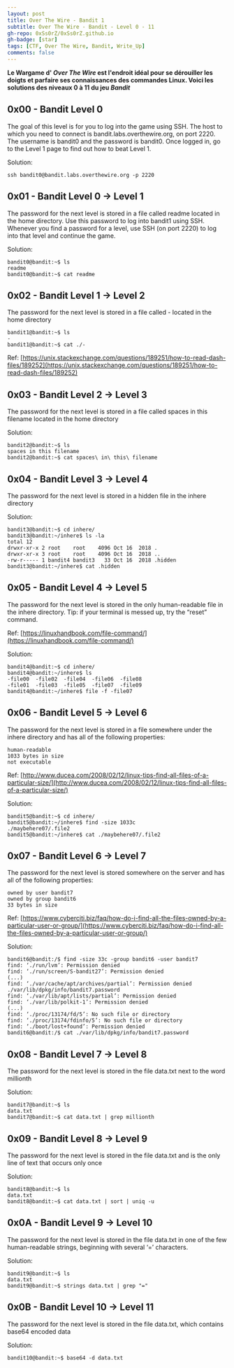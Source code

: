 ```yaml
---
layout: post
title: Over The Wire - Bandit 1
subtitle: Over The Wire - Bandit - Level 0 - 11 
gh-repo: 0xSs0rZ/0xSs0rZ.github.io
gh-badge: [star]
tags: [CTF, Over The Wire, Bandit, Write_Up]
comments: false
---
```


**Le Wargame d' _Over_ _The_ _Wire_ est l'endroit idéal pour se dérouiller les doigts et parfaire ses connaissances des commandes Linux. Voici les solutions des niveaux 0 à 11 du jeu _Bandit_**

## 0x00 - Bandit Level 0

The goal of this level is for you to log into the game using SSH. The host to which you need to connect is bandit.labs.overthewire.org, on port 2220. The username is bandit0 and the password is bandit0. Once logged in, go to the Level 1 page to find out how to beat Level 1.

Solution:

~~~
ssh bandit0@bandit.labs.overthewire.org -p 2220
~~~

## 0x01 - Bandit Level 0 → Level 1

The password for the next level is stored in a file called readme located in the home directory. Use this password to log into bandit1 using SSH. Whenever you find a password for a level, use SSH (on port 2220) to log into that level and continue the game.

Solution:

~~~
bandit0@bandit:~$ ls
readme
bandit0@bandit:~$ cat readme
~~~

## 0x02 - Bandit Level 1 → Level 2

The password for the next level is stored in a file called - located in the home directory

~~~
bandit1@bandit:~$ ls
-
bandit1@bandit:~$ cat ./-
~~~

Ref: [https://unix.stackexchange.com/questions/189251/how-to-read-dash-files/189252](https://unix.stackexchange.com/questions/189251/how-to-read-dash-files/189252)

## 0x03 - Bandit Level 2 → Level 3

The password for the next level is stored in a file called spaces in this filename located in the home directory

Solution:

~~~
bandit2@bandit:~$ ls
spaces in this filename
bandit2@bandit:~$ cat spaces\ in\ this\ filename 
~~~

## 0x04 - Bandit Level 3 → Level 4

The password for the next level is stored in a hidden file in the inhere directory

Solution:

~~~
bandit3@bandit:~$ cd inhere/
bandit3@bandit:~/inhere$ ls -la
total 12
drwxr-xr-x 2 root    root    4096 Oct 16  2018 .
drwxr-xr-x 3 root    root    4096 Oct 16  2018 ..
-rw-r----- 1 bandit4 bandit3   33 Oct 16  2018 .hidden
bandit3@bandit:~/inhere$ cat .hidden 
~~~

## 0x05 - Bandit Level 4 → Level 5

The password for the next level is stored in the only human-readable file in the inhere directory. Tip: if your terminal is messed up, try the “reset” command.

Ref: [https://linuxhandbook.com/file-command/](https://linuxhandbook.com/file-command/)

Solution:

~~~
bandit4@bandit:~$ cd inhere/
bandit4@bandit:~/inhere$ ls
-file00  -file02  -file04  -file06  -file08
-file01  -file03  -file05  -file07  -file09
bandit4@bandit:~/inhere$ file -f -file07
~~~

## 0x06 - Bandit Level 5 → Level 6

The password for the next level is stored in a file somewhere under the inhere directory and has all of the following properties:

    human-readable
    1033 bytes in size
    not executable

Ref: [http://www.ducea.com/2008/02/12/linux-tips-find-all-files-of-a-particular-size/](http://www.ducea.com/2008/02/12/linux-tips-find-all-files-of-a-particular-size/)

Solution:

~~~ 
bandit5@bandit:~$ cd inhere/
bandit5@bandit:~/inhere$ find -size 1033c
./maybehere07/.file2
bandit5@bandit:~/inhere$ cat ./maybehere07/.file2
~~~

## 0x07 - Bandit Level 6 → Level 7

The password for the next level is stored somewhere on the server and has all of the following properties:

    owned by user bandit7
    owned by group bandit6
    33 bytes in size

Ref: [https://www.cyberciti.biz/faq/how-do-i-find-all-the-files-owned-by-a-particular-user-or-group/](https://www.cyberciti.biz/faq/how-do-i-find-all-the-files-owned-by-a-particular-user-or-group/)

Solution:

~~~
bandit6@bandit:/$ find -size 33c -group bandit6 -user bandit7
find: ‘./run/lvm’: Permission denied
find: ‘./run/screen/S-bandit27’: Permission denied
(...)
find: ‘./var/cache/apt/archives/partial’: Permission denied
./var/lib/dpkg/info/bandit7.password
find: ‘./var/lib/apt/lists/partial’: Permission denied
find: ‘./var/lib/polkit-1’: Permission denied
(...)
find: ‘./proc/13174/fd/5’: No such file or directory
find: ‘./proc/13174/fdinfo/5’: No such file or directory
find: ‘./boot/lost+found’: Permission denied
bandit6@bandit:/$ cat ./var/lib/dpkg/info/bandit7.password
~~~

## 0x08 - Bandit Level 7 → Level 8

The password for the next level is stored in the file data.txt next to the word millionth

Solution:

~~~ 
bandit7@bandit:~$ ls
data.txt
bandit7@bandit:~$ cat data.txt | grep millionth
~~~

## 0x09 - Bandit Level 8 → Level 9

The password for the next level is stored in the file data.txt and is the only line of text that occurs only once

Solution:

~~~
bandit8@bandit:~$ ls
data.txt
bandit8@bandit:~$ cat data.txt | sort | uniq -u
~~~

## 0x0A - Bandit Level 9 → Level 10

The password for the next level is stored in the file data.txt in one of the few human-readable strings, beginning with several ‘=’ characters.

Solution:

~~~
bandit9@bandit:~$ ls
data.txt
bandit9@bandit:~$ strings data.txt | grep "="
~~~

## 0x0B - Bandit Level 10 → Level 11

The password for the next level is stored in the file data.txt, which contains base64 encoded data

Solution:

~~~
bandit10@bandit:~$ base64 -d data.txt 
~~~

